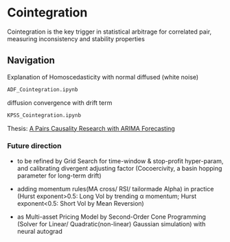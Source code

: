 # Cointegration 
Cointegration is the key trigger in statistical arbitrage for correlated pair,  measuring inconsistency and stability properties

## Navigation

Explanation of Homoscedasticity with normal diffused (white noise)
```bash
ADF_Cointegration.ipynb
```


diffusion convergence with drift term
```bash
KPSS_Cointegration.ipynb
```

Thesis: [A Pairs Causality Research with ARIMA Forecasting](https://github.com/ventositwaitang/A-Cointegration-Learning/blob/main/Pairs%20Trading%20Strategy%20Study%20with%20ARIMA%20Model%20Forecasting.pdf)

### Future direction
* to be refined by Grid Search for time-window & stop-profit hyper-param, and calibrating divergent adjusting factor (Cocoercivity, a basin hopping parameter for long-term drift)

* adding momentum rules(MA cross/ RSI/ tailormade Alpha) in practice (Hurst exponent>0.5: Long Vol by trending α momentum; Hurst exponent<0.5: Short Vol by Mean Reversion)

* as Multi-asset Pricing Model by Second-Order Cone Programming (Solver for Linear/ Quadratic(non-linear) Gaussian simulation) with neural autograd

